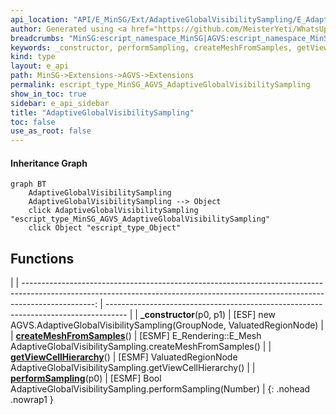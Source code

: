 ```yaml
---
api_location: "API/E_MinSG/Ext/AdaptiveGlobalVisibilitySampling/E_AdaptiveGlobalVisibilitySampling.cpp:21:53"
author: Generated using <a href="https://github.com/MeisterYeti/WhatsUpDoc">WhatsUpDoc</a>
breadcrumbs: "MinSG:escript_namespace_MinSG|AGVS:escript_namespace_MinSG_AGVS"
keywords: _constructor, performSampling, createMeshFromSamples, getViewCellHierarchy
kind: type
layout: e_api
path: MinSG->Extensions->AGVS->Extensions
permalink: escript_type_MinSG_AGVS_AdaptiveGlobalVisibilitySampling
show_in_toc: true
sidebar: e_api_sidebar
title: "AdaptiveGlobalVisibilitySampling"
toc: false
use_as_root: false
---
```


#### Inheritance Graph

```mermaid
graph BT
	AdaptiveGlobalVisibilitySampling
	AdaptiveGlobalVisibilitySampling --> Object
	click AdaptiveGlobalVisibilitySampling "escript_type_MinSG_AGVS_AdaptiveGlobalVisibilitySampling"
	click Object "escript_type_Object"
```

## Functions

|
| ------------------------------------------------------------------------------------------------------------------------------------------------------------------------------: | ----------------------------------------------------------------------------------- | 
| **_constructor**(p0, p1)                                                                                                                                                        | [ESF] new AGVS.AdaptiveGlobalVisibilitySampling(GroupNode, ValuatedRegionNode)      | 
| **[createMeshFromSamples](classMinSG_1_1AGVS_1_1AdaptiveGlobalVisibilitySampling#classMinSG_1_1AGVS_1_1AdaptiveGlobalVisibilitySampling_1ab0458a30a1ad65a5c4c5f47686f6e6c5)**() | [ESMF] E_Rendering::E_Mesh AdaptiveGlobalVisibilitySampling.createMeshFromSamples() | 
| **[getViewCellHierarchy](classMinSG_1_1AGVS_1_1AdaptiveGlobalVisibilitySampling#classMinSG_1_1AGVS_1_1AdaptiveGlobalVisibilitySampling_1a3f751b62ed7addf5f5ebe8e1e879003b)**()  | [ESMF] ValuatedRegionNode AdaptiveGlobalVisibilitySampling.getViewCellHierarchy()   | 
| **[performSampling](classMinSG_1_1AGVS_1_1AdaptiveGlobalVisibilitySampling#classMinSG_1_1AGVS_1_1AdaptiveGlobalVisibilitySampling_1a1795c7c0cf51baa173b0d53bf04af93c)**(p0)     | [ESMF] Bool AdaptiveGlobalVisibilitySampling.performSampling(Number)                | 
{: .nohead .nowrap1 }

